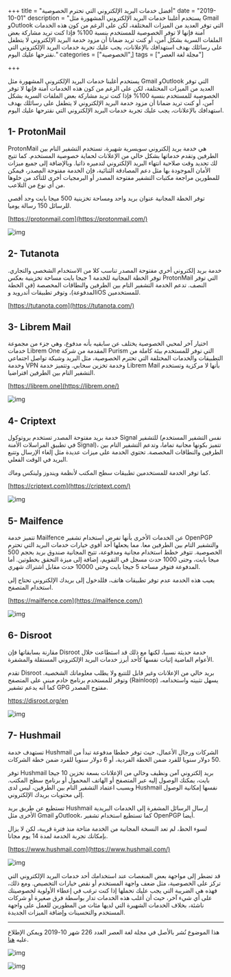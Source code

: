 +++
title = "أفضل خدمات البريد الإلكتروني التي تحترم الخصوصية"
date = "2019-10-01"
description = "يستخدم أغلبنا خدمات البريد الإلكتروني المشهورة مثل Gmail وOutlook التي توفر العديد من الميزات المختلفة، لكن على الرغم من كون هذه الخدمات آمنة فإنها لا توفر الخصوصية للمستخدم بنسبة 100% فإذا كنت تريد مشاركة بعض الملفات السرية بشكل آمن، أو كنت تريد ضمانا أن مزود خدمة البريد الإلكتروني لا يتطفل على رسائلك بهدف استهدافك بالإعلانات، يجب عليك تجربة خدمات البريد الإلكتروني التي نقترحها عليك اليوم."
categories = ["الخصوصية",]
tags = ["مجلة لغة العصر"]

+++

يستخدم أغلبنا خدمات البريد الإلكتروني المشهورة مثل Gmail وOutlook التي توفر العديد من الميزات المختلفة، لكن على الرغم من كون هذه الخدمات آمنة فإنها لا توفر الخصوصية للمستخدم بنسبة 100% فإذا كنت تريد مشاركة بعض الملفات السرية بشكل آمن، أو كنت تريد ضمانا أن مزود خدمة البريد الإلكتروني لا يتطفل على رسائلك بهدف استهدافك بالإعلانات، يجب عليك تجربة خدمات البريد الإلكتروني التي نقترحها عليك اليوم.

## 1- ProtonMail

ProtonMail هي خدمة بريد إلكتروني سويسرية شهيرة، تستخدم التشفير التام بين الطرفين وتقدم خدماتها بشكل خالي من الإعلانات لحماية خصوصية المستخدم. كما تتيح لك تحديد وقت صلاحية انتهاء البريد الإلكتروني لتدميره ذاتيا. وبالإضافة إلى جميع ميزات الأمان الموجودة بها مثل دعم المصادقة الثنائية، فإن الخدمة مفتوحة المصدر، فيمكن للمطورين مراجعة مكتبات التشفير مفتوحة المصدر أو البرمجيات أخرى للتأكد من خلوها من أي نوع من التلاعب.

توفر الخطة المجانية عنوان بريد واحد ومساحة تخزينية 500 ميجا بايت وحد أقصي للرسائل 150 رسالة يوميا.

[https://protonmail.com](https://protonmail.com/)

![img](images/protonmail.jpg)

## 2- Tutanota

خدمة بريد إلكتروني أخري مفتوحة المصدر تناسب كلا من الاستخدام الشخصي والتجاري. توفر الخطة المجانية للخدمة 1 جيجا بايت مساحة تخزينية بعكس ProtonMail التي توفر النصف. تدعم الخدمة التشفير التام بين الطرفين والنطاقات المخصصة (في الخطة المدفوعة)، وتوفر تطبيقات أندرويد وiOS للمستخدمين.

[https://tutanota.com](https://tutanota.com/)

## 3- Librem Mail

اختيار آخر لمحبي الخصوصية يختلف عن سابقيه بأنه مدفوع، وهي جزء من مجموعة خدمات Librem One المقدمة من شركة Purism التي توفر للمستخدم بيئة كاملة من التطبيقات والخدمات المختلفة التي تحترم الخصوصية، مثل البريد وشبكة تواصل اجتماعي وخدمة VPN وخدمة تخزين سحابي. وتتميز خدمة Librem Mail بأنها لا مركزية وتستخدم التشفير التام بين الطرفين افتراضيا.

[https://librem.one](https://librem.one/)

![img](images/librem-mail.jpg)

## 4- Criptext

خدمة بريد مفتوحة المصدر تستخدم بروتوكول Signal للتشفير (نفس التشفير المستخدم في تطبيق المراسلات الأمنة Signal)، تتميز بكونها مجانية تماما، وتدعم التشفير التام بين الطرفين والنطاقات المخصصة. تحتوي الخدمة على ميزات عديدة مثل إلغاء الإرسال وتتبع البريد في الوقت الفعلي.

كما توفر الخدمة للمستخدمين تطبيقات سطح المكتب لأنظمة ويندوز ولينكس وماك.

[https://criptext.com](https://criptext.com/)

![img](images/criptext.jpg)

## 5- Mailfence

تتميز خدمة Mailfence عن الخدمات الأخرى بأنها تفرض استخدام تشفير OpenPGP والتشفير التام بين الطرفين معا. مما يجعلها أحد أقوي خيارات خدمات البريد التي تحترم الخصوصية. تتوفر خطط استخدام مجانية ومدفوعة، تتيح المجانية صندوق بريد بحجم 500 ميجا بايت، وحتى 1000 حدث مسجل في التقويم، إضافة إلى ميزة التحقق بخطوتين. أما المدفوعة فتوفر مساحة 5 جيجا بايت وحتى 10000 حدث مقابل اشتراك شهري.

يعيب هذه الخدمة عدم توفر تطبيقات هاتف، فللدخول إلى بريدك الإلكتروني تحتاج إلى استخدام المتصفح.

[https://mailfence.com](https://mailfence.com/)

![img](images/mailfence.png)

## 6- Disroot

مقارنة بسابقاتها فإن Disroot خدمة حديثة نسبيا، لكنها مع ذلك قد استطاعت خلال الأعوام الماضية إثبات نفسها كأحد أبرز خدمات البريد الإلكتروني المستقلة والمشفرة.

تقدم Disroot بريد خالي من الإعلانات وغير قابل للتتبع ولا يطلب معلوماتك الشخصية. وتوفر للمستخدم برنامج خادم مبنى على المتصفح (Rainloop) يسهل تثبيته واستخدامه، كما أنه يدعم تشفير GPG مفتوح المصدر.

https://disroot.org/en

![img](images/disroot.png)

## 7- Hushmail

تستهدف خدمة Hushmail الشركات ورجال الأعمال، حيث توفر خططا مدفوعة تبدأ من 50 دولار سنويا للفرد ضمن الخطة الفردية، أو 6 دولار سنويا للفرد ضمن خطة الشركات.

توفر Hushmail بريد إلكتروني آمن ونظيف وخالي من الإعلانات بسعة تخزين 10 جيجا بايت، يمكنك الوصول إليه عبر المتصفح أو الهاتف المحمول أو برنامج سطح المكتب. وبسبب اعتماد التشفير التام بين الطرفين، ليس لدى Hushmail نفسها إمكانية الوصول إلى محتويات بريدك الإلكتروني.

تستطيع عن طريق بريد Hushmail إرسال الرسائل المشفرة إلى الخدمات البريدية الأخرى مثل Gmail وOutlook، كما تستطيع استخدام تشفير OpenPGP أيضا.

لسوء الحظ، لم تعد النسخة المجانية من الخدمة متاحة منذ فترة قريبة، لكن لا يزال بإمكانك تجربة الخدمة لمدة 14 يوم مجانا.

[https://www.hushmail.com](https://www.hushmail.com/)

![img](images/hushmail.png)

قد تضطر إلى مواجهة بعض المنغصات عند استخدامك أحد خدمات البريد الإلكتروني التي تركز على الخصوصية، مثل ضعف واجهة المستخدم أو نقص خيارات التخصيص. ومع ذلك، فهذه هي الضريبة التي يجب عليك تحملها إذا كنت ترغب في إعطاء الأولوية لخصوصيتك على أي شيء آخر، حيث أن أغلب هذه الخدمات تدار بواسطة فرق صغيرة أو شركات ناشئة، بخلاف الخدمات الشهيرة التي لديها مئات من المطورين للعمل على واجهة المستخدم والتحسينات وإضافة الميزات الجديدة.

---

هذا الموضوع نُشر باﻷصل في مجلة لغة العصر العدد 226 شهر 10-2019 ويمكن الإطلاع عليه [هنا](https://drive.google.com/file/d/1NAvPlQ1pTZFGSqS05qfD9mrYHnRamRHd/view?usp=sharing).

![img](images/226-6.png)

![img](images/226-7.png)
